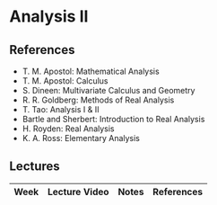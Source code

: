 # Analysis II

## References
- T. M. Apostol: Mathematical Analysis
- T. M. Apostol: Calculus
- S. Dineen: Multivariate Calculus and Geometry
- R. R. Goldberg: Methods of Real Analysis
- T. Tao: Analysis I & II
- Bartle and Sherbert: Introduction to Real Analysis
- H. Royden: Real Analysis
- K. A. Ross: Elementary Analysis

## Lectures
| Week | Lecture Video | Notes | References |
| --- | --- | --- | --- |